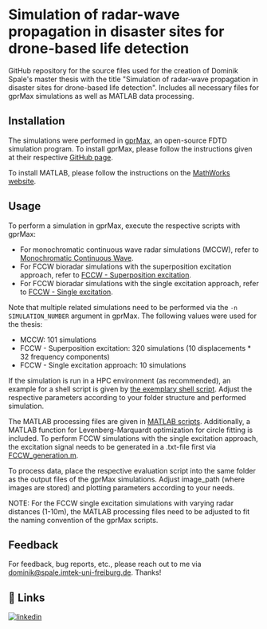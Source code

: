 # Simulation of radar-wave propagation in disaster sites for drone-based life detection
 GitHub repository for the source files used for the creation of Dominik Spale's master thesis with the title "Simulation of radar-wave propagation in disaster sites for drone-based life detection". Includes all necessary files for gprMax simulations as well as MATLAB data processing.


## Installation
The simulations were performed in [gprMax](https://www.gprmax.com/), an open-source FDTD simulation program. To install gprMax, please follow the instructions given at their respective [GitHub page](https://github.com/gprmax/gprMax).

To install MATLAB, please follow the instructions on the [MathWorks website](https://de.mathworks.com/products/matlab/getting-started.html).
## Usage
To perform a simulation in gprMax, execute the respective scripts with gprMax:
- For monochromatic continuous wave radar simulations (MCCW), refer to [Monochromatic Continuous Wave](<./Monochromatic Continuous Wave>).
- For FCCW bioradar simulations with the superposition excitation approach, refer to [FCCW - Superposition excitation](<./FCCW - Superposition excitation>).
- For FCCW bioradar simulations with the single excitation approach, refer to [FCCW - Single excitation](<./FCCW - Single excitation>).

Note that multiple related simulations need to be performed via the `-n SIMULATION_NUMBER` argument in gprMax. The following values were used for the thesis:
- MCCW: 101 simulations
- FCCW - Superposition excitation: 320 simulations (10 displacements * 32 frequency components)
- FCCW - Single excitation approach: 10 simulations

If the simulation is run in a HPC environment (as recommended), an example for a shell script is given by [the exemplary shell script](example_shell_script.sh). Adjust the respective parameters according to your folder structure and performed simulation.

The MATLAB processing files are given in [MATLAB scripts](<./MATLAB scripts>). Additionally, a MATLAB function for Levenberg-Marquardt optimization for circle fitting is included. To perform FCCW simulations with the single excitation approach, the excitation signal needs to be generated in a .txt-file first via [FCCW_generation.m](<./MATLAB scripts/FCCW_generation.m>).

To process data, place the respective evaluation script into the same folder as the output files of the gprMax simulations. Adjust image_path (where images are stored) and plotting parameters according to your needs.

NOTE: For the FCCW single excitation simulations with varying radar distances (1-10m), the MATLAB processing files need to be adjusted to fit the naming convention of the gprMax scripts.

## Feedback

For feedback, bug reports, etc., please reach out to me via dominik@spale.imtek-uni-freiburg.de. Thanks!


## 🔗 Links
[![linkedin](https://img.shields.io/badge/linkedin-0A66C2?style=for-the-badge&logo=linkedin&logoColor=white)](www.linkedin.com/in/dominik-martin-spale-51bb0a202/)